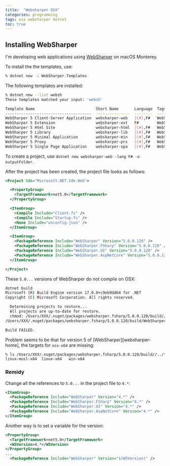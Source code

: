 ```yaml
---
title:  "Websharper OSX"
categories: programming 
tags: osx websharper dotnet
toc: true
---
```


## Installing WebSharper

I'm developing web applications using [WebSharper] on macOS Monterey. 

To install the the templates, use:

~~~~sh
% dotnet new -i WebSharper.Templates
~~~~

The following templates are installed:

```sh
% dotnet new --list websh
These templates matched your input: 'websh'

Template Name                           Short Name       Language  Tags          
--------------------------------------  ---------------  --------  --------------
WebSharper 5 Client-Server Application  websharper-web   [C#],F#   WebSharper/Web
WebSharper 5 Extension                  websharper-ext   F#        WebSharper    
WebSharper 5 Html Site                  websharper-html  [C#],F#   WebSharper/Web
WebSharper 5 Library                    websharper-lib   [C#],F#   WebSharper    
WebSharper 5 Minimal Application        websharper-min   [C#],F#   WebSharper/Web
WebSharper 5 Proxy                      websharper-prx   [C#],F#   WebSharper    
WebSharper 5 Single Page Application    websharper-spa   [C#],F#   WebSharper/Web
```

To create a project, use `dotnet new websharper-web -lang F# -o outputFolder`.

After the project has been created, the project file looks as follows:

```xml
<Project Sdk="Microsoft.NET.Sdk.Web">

  <PropertyGroup>
    <TargetFramework>net5.0</TargetFramework>
  </PropertyGroup>

  <ItemGroup>
    <Compile Include="Client.fs" />
    <Compile Include="Startup.fs" />
    <None Include="wsconfig.json" />
  </ItemGroup>

  <ItemGroup>
    <PackageReference Include="WebSharper" Version="5.0.0.120" />    
    <PackageReference Include="WebSharper.FSharp" Version="5.0.0.120" />
    <PackageReference Include="WebSharper.UI" Version="5.0.0.120" />
    <PackageReference Include="WebSharper.AspNetCore" Version="5.0.0.120" />
  </ItemGroup>

</Project>
```

These `5.0...` versions of WebSharper do not compile on OSX:

```sh
dotnet build
Microsoft (R) Build Engine version 17.0.0+c9eb9dd64 for .NET
Copyright (C) Microsoft Corporation. All rights reserved.

  Determining projects to restore...
  All projects are up-to-date for restore.
  chmod: /Users/XXX/.nuget/packages/websharper.fsharp/5.0.0.120/build//../tools/net5.0/osx-x64//wsfsc.sh: No such file or directory
/Users/XXX/.nuget/packages/websharper.fsharp/5.0.0.120/build/WebSharper.FSharp.targets(61,5): error MSB3073: The command "chmod u+x '/Users/XXX/.nuget/packages/websharper.fsharp/5.0.0.120/build//../tools/net5.0/osx-x64//wsfsc.sh'" exited with code 1. [/Users/XXX/Projects/mywebsharper/Exercise1/Exercise1.fsproj]

Build FAILED.
```

Problem seems to be that for version 5 of [WebSharper][websharper-home], the targets for `osx-x64` are missing:

```sh
% ls /Users/XXX/.nuget/packages/websharper.fsharp/5.0.0.120/build//../tools/net5.0
linux-musl-x64	linux-x64	win-x64
```

### Remidy

Change all the references to `5.0...` in the project file to `4.*`:

```xml
<ItemGroup>
  <PackageReference Include="WebSharper" Version="4.*" />    
  <PackageReference Include="WebSharper.FSharp" Version="4.*" />
  <PackageReference Include="WebSharper.UI" Version="4.*" />
  <PackageReference Include="WebSharper.AspNetCore" Version="4.*" />
</ItemGroup>
```

Another way is to set a variable for the version:

```xml
<PropertyGroup>
  <TargetFramework>net5.0</TargetFramework>
  <WSVersion>4.*</WSVersion>
</PropertyGroup>
...
  <PackageReference Include="WebSharper" Version="$(WSVersion)" />  
```



[WebSharper]:  {{site.websharper_link}}
